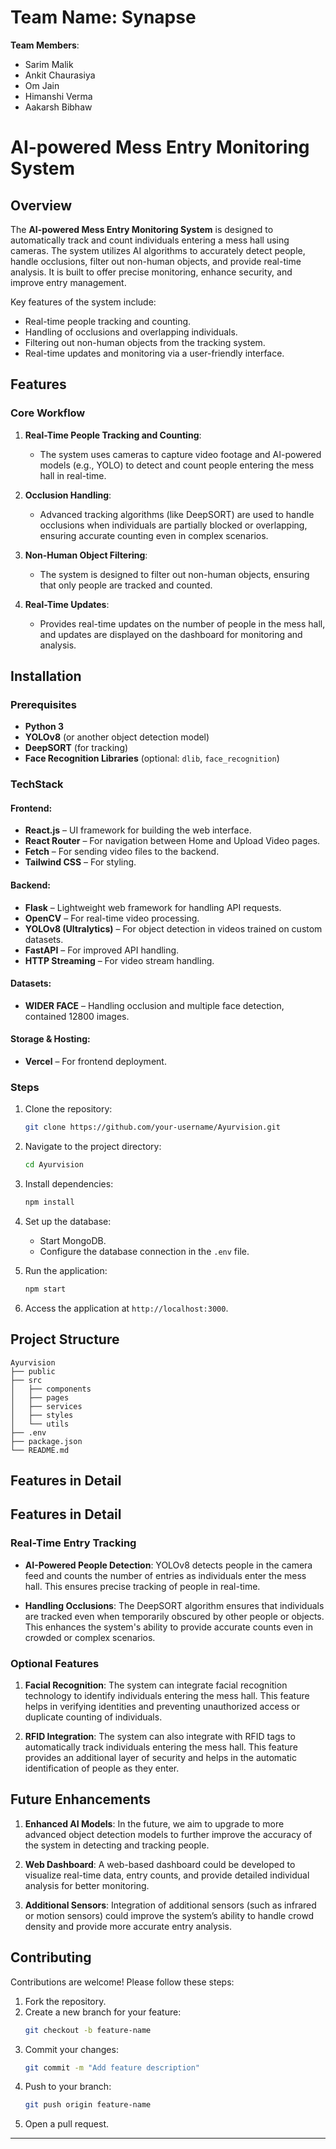 # **Team Name**: Synapse

**Team Members**:
- Sarim Malik
- Ankit Chaurasiya
- Om Jain
- Himanshi Verma
- Aakarsh Bibhaw

# **AI-powered Mess Entry Monitoring System**

## Overview
The **AI-powered Mess Entry Monitoring System** is designed to automatically track and count individuals entering a mess hall using cameras. The system utilizes AI algorithms to accurately detect people, handle occlusions, filter out non-human objects, and provide real-time analysis. It is built to offer precise monitoring, enhance security, and improve entry management.

Key features of the system include:
- Real-time people tracking and counting.
- Handling of occlusions and overlapping individuals.
- Filtering out non-human objects from the tracking system.
- Real-time updates and monitoring via a user-friendly interface.

## Features

### Core Workflow
1. **Real-Time People Tracking and Counting**:
   - The system uses cameras to capture video footage and AI-powered models (e.g., YOLO) to detect and count people entering the mess hall in real-time.

2. **Occlusion Handling**:
   - Advanced tracking algorithms (like DeepSORT) are used to handle occlusions when individuals are partially blocked or overlapping, ensuring accurate counting even in complex scenarios.

3. **Non-Human Object Filtering**:
   - The system is designed to filter out non-human objects, ensuring that only people are tracked and counted.

4. **Real-Time Updates**:
   - Provides real-time updates on the number of people in the mess hall, and updates are displayed on the dashboard for monitoring and analysis.


## Installation

### Prerequisites
- **Python 3**
- **YOLOv8** (or another object detection model)
- **DeepSORT** (for tracking)
- **Face Recognition Libraries** (optional: `dlib`, `face_recognition`)

### TechStack
#### Frontend:
- **React.js** – UI framework for building the web interface.
- **React Router** – For navigation between Home and Upload Video pages.
- **Fetch** – For sending video files to the backend.
- **Tailwind CSS** – For styling.

#### Backend:
- **Flask** – Lightweight web framework for handling API requests.
- **OpenCV** – For real-time video processing.
- **YOLOv8 (Ultralytics)** – For object detection in videos trained on custom datasets.
- **FastAPI** – For improved API handling.
- **HTTP Streaming** – For video stream handling.

#### Datasets:
- **WIDER FACE** – Handling occlusion and multiple face detection, contained 12800 images.

#### Storage & Hosting:
- **Vercel** – For frontend deployment.


### Steps
1. Clone the repository:
   ```bash
   git clone https://github.com/your-username/Ayurvision.git
   ```
2. Navigate to the project directory:
   ```bash
   cd Ayurvision
   ```
3. Install dependencies:
   ```bash
   npm install
   ```
4. Set up the database:
   - Start MongoDB.
   - Configure the database connection in the `.env` file.

5. Run the application:
   ```bash
   npm start
   ```
6. Access the application at `http://localhost:3000`.

## Project Structure
```
Ayurvision
├── public
├── src
│   ├── components
│   ├── pages
│   ├── services
│   ├── styles
│   └── utils
├── .env
├── package.json
└── README.md
```

## Features in Detail

## Features in Detail

### Real-Time Entry Tracking
- **AI-Powered People Detection**: YOLOv8 detects people in the camera feed and counts the number of entries as individuals enter the mess hall. This ensures precise tracking of people in real-time.
  
- **Handling Occlusions**: The DeepSORT algorithm ensures that individuals are tracked even when temporarily obscured by other people or objects. This enhances the system's ability to provide accurate counts even in crowded or complex scenarios.

### Optional Features
1. **Facial Recognition**: The system can integrate facial recognition technology to identify individuals entering the mess hall. This feature helps in verifying identities and preventing unauthorized access or duplicate counting of individuals.

2. **RFID Integration**: The system can also integrate with RFID tags to automatically track individuals entering the mess hall. This feature provides an additional layer of security and helps in the automatic identification of people as they enter.

## Future Enhancements
1. **Enhanced AI Models**: In the future, we aim to upgrade to more advanced object detection models to further improve the accuracy of the system in detecting and tracking people.

2. **Web Dashboard**: A web-based dashboard could be developed to visualize real-time data, entry counts, and provide detailed individual analysis for better monitoring.

3. **Additional Sensors**: Integration of additional sensors (such as infrared or motion sensors) could improve the system’s ability to handle crowd density and provide more accurate entry analysis.

## Contributing
Contributions are welcome! Please follow these steps:
1. Fork the repository.
2. Create a new branch for your feature:
   ```bash
   git checkout -b feature-name
   ```
3. Commit your changes:
   ```bash
   git commit -m "Add feature description"
   ```
4. Push to your branch:
   ```bash
   git push origin feature-name
   ```
5. Open a pull request.


---

